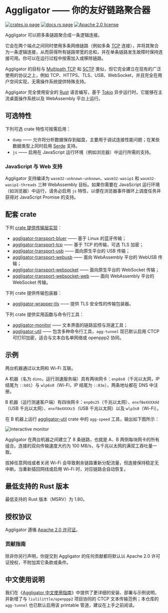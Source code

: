 # Aggligator —— 你的友好链路聚合器

[![crates.io page](https://img.shields.io/crates/v/aggligator)](https://crates.io/crates/aggligator)
[![docs.rs page](https://docs.rs/aggligator/badge.svg)](https://docs.rs/aggligator)
[![Apache 2.0 license](https://img.shields.io/crates/l/aggligator)](https://raw.githubusercontent.com/surban/aggligator/master/LICENSE)

Aggligator 可以把多条链路聚合成一条逻辑连接。

它会在两个端点之间同时使用多条网络链路（例如多条 [TCP] 连接），并将其聚合为一条逻辑连接，从而获得所有链路带宽的总和，并在单条链路发生故障时保持连接可用。你可以在运行过程中按需加入或移除链路。

Aggligator 的目标与 [Multipath TCP] 和 [SCTP] 类似，但它完全建立在现有的广泛使用的协议之上，例如 TCP、HTTPS、TLS、USB、WebSocket，并且完全在用户空间实现，无需操作系统提供特殊支持。

Aggligator 完全使用安全的 [Rust] 语言编写，基于 [Tokio] 异步运行时。它能够在主流桌面操作系统以及 WebAssembly 平台上运行。

[TCP]: https://zh.wikipedia.org/wiki/%E4%BC%A0%E8%BE%93%E6%8E%A7%E5%88%B6%E5%8D%8F%E8%AE%AE
[Multipath TCP]: https://en.wikipedia.org/wiki/Multipath_TCP
[SCTP]: https://zh.wikipedia.org/wiki/%E6%B6%A2%E6%B3%A2%E7%8A%B6%E4%BC%A0%E8%BE%93%E5%8D%8F%E8%AE%AE
[Rust]: https://www.rust-lang.org/
[Tokio]: https://tokio.rs/

## 可选特性

下列可选 crate 特性可按需启用：

- `dump` —— 允许将分析数据保存到磁盘，主要用于调试连接性能问题；在某些数据类型上同时启用 [Serde] 支持。
- `js` —— 启用在 JavaScript 运行环境（例如浏览器）中运行所需的支持。

[Serde]: https://serde.rs/

### JavaScript 与 Web 支持

Aggligator 支持编译为 `wasm32-unknown-unknown`、`wasm32-wasip1` 和 `wasm32-wasip1-threads` 三种 WebAssembly 目标。如果你需要在 JavaScript 运行环境（如浏览器）中运行，请务必启用 `js` 特性，以便在浏览器事件循环上调度任务并获得对 JavaScript Promise 的支持。

## 配套 crate

下列 [crate 提供传输层实现]：

- [aggligator-transport-bluer] —— 基于 Linux 的蓝牙传输；
- [aggligator-transport-tcp] —— 基于 TCP 的传输，可选 TLS 加密；
- [aggligator-transport-usb] —— 面向原生平台的 USB 传输；
- [aggligator-transport-webusb] —— 面向 WebAssembly 平台的 WebUSB 传输；
- [aggligator-transport-websocket] —— 面向原生平台的 WebSocket 传输；
- [aggligator-transport-websocket-web] —— 面向 WebAssembly 平台的 WebSocket 传输。

[crate 提供传输层实现]: https://crates.io/keywords/aggligator-transport
[aggligator-transport-bluer]: https://crates.io/crates/aggligator-transport-bluer
[aggligator-transport-tcp]: https://crates.io/crates/aggligator-transport-tcp
[aggligator-transport-usb]: https://crates.io/crates/aggligator-transport-usb
[aggligator-transport-webusb]: https://crates.io/crates/aggligator-transport-webusb
[aggligator-transport-websocket]: https://crates.io/crates/aggligator-transport-websocket
[aggligator-transport-websocket-web]: https://crates.io/crates/aggligator-transport-websocket-web

下列 crate 提供传输包装器：

- [aggligator-wrapper-tls] —— 提供 TLS 安全性的传输包装器。

[aggligator-wrapper-tls]: https://crates.io/crates/aggligator-wrapper-tls

下列 crate 提供实用函数与命令行工具：

- [aggligator-monitor] —— 文本界面的链路监控与测速工具；
- [aggligator-util] —— 包含多种命令行工具，`agg-tunnel` 现已默认启用 CTCP 可打印加密，适合与文本白名单网络或 openppp2 协同。

[aggligator-monitor]: https://crates.io/crates/aggligator-monitor
[aggligator-util]: https://crates.io/crates/aggligator-util

## 示例

两台机器通过以太网和 Wi-Fi 互联。

A 机器（名为 `dino`，运行测速服务端）具有两块网卡：`enp8s0`（千兆以太网，IP 结尾为 `::b01`）与 `wlp6s0`（Wi-Fi，IP 结尾为 `::83e`），两条地址都在 DNS 中注册。

B 机器（运行测速客户端）有四块网卡：`enp0s25`（千兆以太网）、`enxf8eXXXXdd`（USB 千兆以太网）、`enxf8eXXXXc5`（USB 千兆以太网）以及 `wlp3s0`（Wi-Fi）。

在 B 机器上运行 [aggligator-util] crate 中的 `agg-speed` 工具，输出如下图所示：

![Interactive monitor](https://raw.githubusercontent.com/surban/aggligator/master/.misc/monitor.png)

Aggligator 在两台机器之间建立了 8 条链路，也就是 A、B 两侧每块网卡的所有组合。连接的双向传输速度大约为 100 MB/s，与千兆以太网的满双工吞吐量一致。

拔掉任意网线或者关闭 Wi-Fi 会导致剩余链路重新分配流量，但连接保持稳定无中断。当重新插回网线或启用 Wi-Fi 时，对应链路会自动恢复。

## 最低支持的 Rust 版本

最低支持的 Rust 版本（MSRV）为 1.80。

## 授权协议

Aggligator 遵循 [Apache 2.0 许可证]。

[Apache 2.0 许可证]: https://github.com/surban/aggligator/blob/master/LICENSE

### 贡献指南

除非你另行声明，你提交到 Aggligator 的任何贡献都将默认以 Apache 2.0 许可证授权，不附加其它条款或条件。

## 中文使用说明

我们在《[Aggligator 中文使用指南](docs/usage-guide.zh-CN.md)》中提供了更详细的安装、部署与示例说明，并新增了与 `liulilittle/openppp2` 项目协同的 CTCP 文本传输范例；本仓库的 `agg-tunnel` 也已默认启用该 printable 管道，建议在上手之前阅读。
